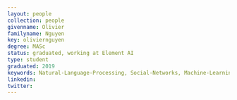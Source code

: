 ```yaml
---
layout: people
collection: people
givenname: Olivier
familyname: Nguyen
key: oliviernguyen
degree: MASc
status: graduated, working at Element AI
type: student
graduated: 2019
keywords: Natural-Language-Processing, Social-Networks, Machine-Learning
linkedin:
twitter:
---
```




